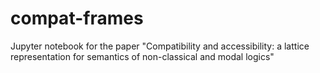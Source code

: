 # compat-frames
Jupyter notebook for the paper "Compatibility and accessibility: a lattice representation for semantics of non-classical and modal logics"
